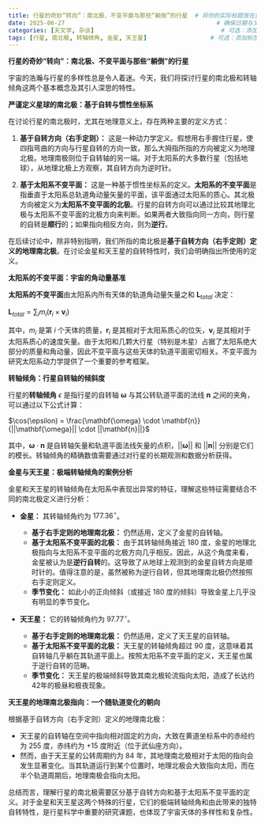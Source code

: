 ```yaml
---
title: 行星的奇妙“转向”：南北极、不变平面与那些“躺倒”的行星  # 将你的实际标题放在这里
date: 2025-06-27                                           # 确保日期与文件名中的日期一致
categories: [天文学, 杂谈]                                    # 可选：添加分类
tags: [行星, 南北极, 转轴倾角, 金星, 天王星]                  # 可选：添加标签
---
```


**行星的奇妙“转向”：南北极、不变平面与那些“躺倒”的行星**

宇宙的浩瀚与行星的多样性总是令人着迷。今天，我们将探讨行星的南北极和转轴倾角这两个基本概念及其引人深思的特性。

**严谨定义星球的南北极：基于自转与惯性坐标系**

在讨论行星的南北极时，尤其在地理意义上，存在两种主要的定义方式：

1.  **基于自转方向（右手定则）：** 这是一种动力学定义。假想用右手握住行星，使四指弯曲的方向与行星自转的方向一致，那么大拇指所指的方向被定义为地理北极。地理南极则位于自转轴的另一端。对于太阳系的大多数行星（包括地球），从地理北极上方观察，其自转方向为逆时针。

2.  **基于太阳系不变平面：** 这是一种基于惯性坐标系的定义。**太阳系的不变平面**是指垂直于太阳系总轨道角动量矢量的平面，该平面通过太阳系的质心。其北极方向被定义为**太阳系不变平面的北极**。行星的自转方向可以通过比较其地理北极与太阳系不变平面的北极方向来判断。如果两者大致指向同一方向，则行星的自转是**顺行**的；如果指向相反方向，则为**逆行**。

在后续讨论中，除非特别指明，我们所指的南北极是**基于自转方向（右手定则）定义的地理南北极**。在讨论金星和天王星的自转特性时，我们会明确指出所使用的定义。

**太阳系的不变平面：宇宙的角动量基准**

**太阳系的不变平面**由太阳系内所有天体的轨道角动量矢量之和 $\mathbf{L}_{total}$ 决定：

$\mathbf{L}_{total} = \sum_{i} m_i (\mathbf{r}_i \times \mathbf{v}_i)$

其中，$m_i$ 是第 $i$ 个天体的质量，$\mathbf{r}_i$ 是其相对于太阳系质心的位矢，$\mathbf{v}_i$ 是其相对于太阳系质心的速度矢量。由于太阳和几颗大行星（特别是木星）占据了太阳系绝大部分的质量和角动量，因此不变平面与这些天体的轨道平面密切相关。不变平面为研究太阳系动力学提供了一个重要的参考框架。

**转轴倾角：行星自转轴的倾斜度**

行星的**转轴倾角** $\epsilon$ 是指行星的自转轴 $\mathbf{\omega}$ 与其公转轨道平面的法线 $\mathbf{n}$ 之间的夹角，可以通过以下公式计算：

$\cos(\epsilon) = \frac{\mathbf{\omega} \cdot \mathbf{n}}{||\mathbf{\omega}|| \cdot ||\mathbf{n}||}$

其中，$\mathbf{\omega} \cdot \mathbf{n}$ 是自转轴矢量和轨道平面法线矢量的点积，$||\mathbf{\omega}||$ 和 $||\mathbf{n}||$ 分别是它们的模长。转轴倾角的精确数值需要通过对行星的长期观测和数据分析获得。

**金星与天王星：极端转轴倾角的案例分析**

金星和天王星的转轴倾角在太阳系中表现出异常的特征，理解这些特征需要结合不同的南北极定义进行分析：

* **金星：** 其转轴倾角约为 $177.36^\circ$。
    * **基于右手定则的地理南北极：** 仍然适用，定义了金星的自转轴。
    * **基于太阳系不变平面的北极：** 由于其转轴倾角接近 180 度，金星的地理北极指向与太阳系不变平面的北极方向几乎相反。因此，从这个角度来看，金星被认为是**逆行自转**的。这导致了从地球上观测到的金星自转方向是顺时针的。值得注意的是，虽然被称为逆行自转，但其地理南北极仍然按照右手定则定义。
    * **季节变化：** 如此小的正向倾斜（或接近 180 度的倾斜）导致金星上几乎没有明显的季节变化。

* **天王星：** 它的转轴倾角约为 $97.77^\circ$。
    * **基于右手定则的地理南北极：** 仍然适用，定义了天王星的自转轴。
    * **基于太阳系不变平面的北极：** 天王星的转轴倾角超过 90 度，这意味着其自转轴几乎躺在其轨道平面上。按照太阳系不变平面的定义，天王星也属于逆行自转的范畴。
    * **季节变化：** 天王星的极端倾斜导致其南北极轮流指向太阳，造成了长达约42年的极昼和极夜现象。

**天王星的地理南北极指向：一个随轨道变化的朝向**

根据基于自转方向（右手定则）定义的地理南北极：

* 天王星的自转轴在空间中指向相对固定的方向，大致在黄道坐标系中的赤经约为 255 度，赤纬约为 +15 度附近（位于武仙座方向）。
* 然而，由于天王星的公转周期约为 84 年，其地理南北极相对于太阳的指向会发生显著变化。当其轨道运行到某个位置时，地理北极会大致指向太阳，而在半个轨道周期后，地理南极会指向太阳。

总结而言，理解行星的南北极需要区分基于自转方向和基于太阳系不变平面的定义。对于金星和天王星这两个特殊的行星，它们的极端转轴倾角和由此带来的独特自转特性，是行星科学中重要的研究课题，也体现了宇宙天体的多样性和复杂性。